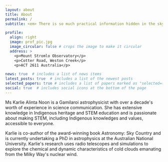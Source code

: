 ```yaml
---
layout: about
title: About
permalink: /
subtitle: <em> There is so much practical information hidden in the sky </em>

profile:
  align: right
  image: prof_pic.jpg
  image_circular: false # crops the image to make it circular
  address: >
    <p>Mount Stromlo Observatory</p>
    <p>Cotter Road, Weston Creek</p>
    <p>ACT 2611 Australia</p>

news: true  # includes a list of news items
latest_posts: true  # includes a list of the newest posts
selected_papers: true # includes a list of papers marked as "selected={true}"
social: true  # includes social icons at the bottom of the page
---
```


Ms Karlie Alinta Noon is a Gamilaroi astrophysicist with over a decade's worth of experience in science communication. She has extensive knowledge in Indigenous heritage and STEM education and is passionate about making STEM, including Indigenous knowledges and values, accessible to everyone. 

Karlie is co-author of the award-winning book Astronomy: Sky Country and is currently undertaking a PhD in astrophysics at the Australian National University. Karlie's research uses radio telescopes and simulations to explore the chemical and dynamic characteristics of cold clouds emanating from the Milky Way's nuclear wind.